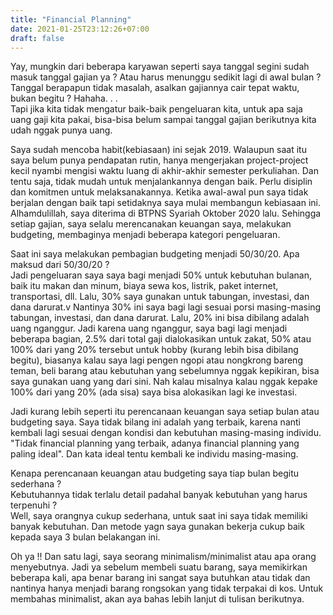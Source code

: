 ```yaml
---
title: "Financial Planning"
date: 2021-01-25T23:12:26+07:00
draft: false
---
```


Yay, mungkin dari beberapa karyawan seperti saya tanggal segini sudah masuk tanggal gajian ya ? Atau harus menunggu sedikit lagi di awal bulan ?  
Tanggal berapapun tidak masalah, asalkan gajiannya cair tepat waktu, bukan begitu ? Hahaha. . .  
Tapi jika kita tidak mengatur baik-baik pengeluaran kita, untuk apa saja uang gaji kita pakai, bisa-bisa belum sampai tanggal gajian berikutnya kita udah nggak punya uang.

Saya sudah mencoba habit(kebiasaan) ini sejak 2019. Walaupun saat itu saya belum punya pendapatan rutin, hanya mengerjakan project-project kecil nyambi mengisi waktu luang di akhir-akhir semester perkuliahan. Dan tentu saja, tidak mudah untuk menjalankannya dengan baik. Perlu disiplin dan komitmen untuk melaksanakannya. Ketika awal-awal pun saya tidak berjalan dengan baik tapi setidaknya saya mulai membangun kebiasaan ini. Alhamdulillah, saya diterima di BTPNS Syariah Oktober 2020 lalu. Sehingga setiap gajian, saya selalu merencanakan keuangan saya, melakukan budgeting, membaginya menjadi beberapa kategori pengeluaran.

Saat ini saya melakukan pembagian budgeting menjadi 50/30/20. Apa maksud dari 50/30/20 ?  
Jadi pengeluaran saya saya bagi menjadi 50% untuk kebutuhan bulanan, baik itu makan dan minum, biaya sewa kos, listrik, paket internet, transportasi, dll. Lalu, 30% saya gunakan untuk tabungan, investasi, dan dana darurat.v Nantinya 30% ini saya bagi lagi sesuai porsi masing-masing tabungan, investasi, dan dana darurat. Lalu, 20% ini bisa dibilang adalah uang nganggur. Jadi karena uang nganggur, saya bagi lagi menjadi beberapa bagian, 2.5% dari total gaji dialokasikan untuk zakat, 50% atau 100% dari yang 20% tersebut untuk hobby (kurang lebih bisa dibilang begitu), biasanya kalau saya lagi pengen ngopi atau nongkrong bareng teman, beli barang atau kebutuhan yang sebelumnya nggak kepikiran, bisa saya gunakan uang yang dari sini. Nah kalau misalnya kalau nggak kepake 100% dari yang 20% (ada sisa) saya bisa alokasikan lagi ke investasi.

Jadi kurang lebih seperti itu perencanaan keuangan saya setiap bulan atau budgeting saya. Saya tidak bilang ini adalah yang terbaik, karena nanti kembali lagi sesuai dengan kondisi dan kebutuhan masing-masing individu. "Tidak financial planning yang terbaik, adanya financial planning yang paling ideal". Dan kata ideal tentu kembali ke individu masing-masing.

Kenapa perencanaan keuangan atau budgeting saya tiap bulan begitu sederhana ?  
Kebutuhannya tidak terlalu detail padahal banyak kebutuhan yang harus terpenuhi ?  
Well, saya orangnya cukup sederhana, untuk saat ini saya tidak memiliki banyak kebutuhan. Dan metode yagn saya gunakan bekerja cukup baik kepada saya 3 bulan belakangan ini.

Oh ya !! Dan satu lagi, saya seorang minimalism/minimalist atau apa orang menyebutnya. Jadi ya sebelum membeli suatu barang, saya memikirkan beberapa kali, apa benar barang ini sangat saya butuhkan atau tidak dan nantinya hanya menjadi barang rongsokan yang tidak terpakai di kos. Untuk membahas minimalist, akan aya bahas lebih lanjut di tulisan berikutnya.